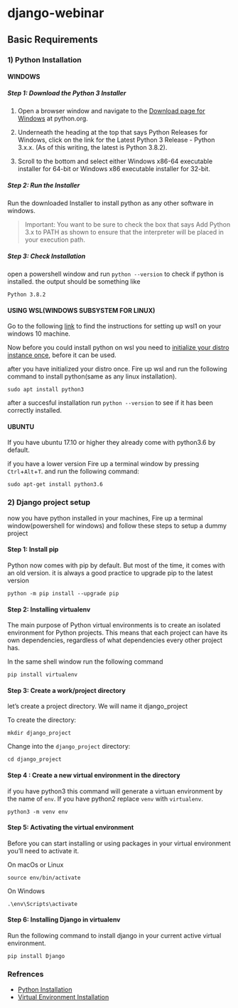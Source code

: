 # django-webinar

## Basic Requirements

### 1) Python Installation

#### WINDOWS

##### Step 1: Download the Python 3 Installer

1. Open a browser window and navigate to the [Download page for Windows](https://www.python.org/downloads/windows/) at python.org.

1. Underneath the heading at the top that says Python Releases for Windows, click on the link for the Latest Python 3 Release - Python 3.x.x. (As of this writing, the latest is Python 3.8.2).

1. Scroll to the bottom and select either Windows x86-64 executable installer for 64-bit or Windows x86 executable installer for 32-bit.

##### Step 2: Run the Installer

Run the downloaded Installer to install python as any other software in windows.
>Important: You want to be sure to check the box that says Add Python 3.x to PATH as shown to ensure that the interpreter will be placed in your execution path.

##### Step 3: Check Installation

open a powershell window and run `python --version` to check if python is installed.
the output should be something like

```
Python 3.8.2
```

#### USING WSL(WINDOWS SUBSYSTEM FOR LINUX)

Go to the following [link](https://docs.microsoft.com/en-us/windows/wsl/install-win10) to find the instructions for setting up wsl1 on your windows 10 machine.

Now before you could install python on wsl you need to [initialize your distro instance once](https://docs.microsoft.com/en-us/windows/wsl/initialize-distro), before it can be used.

after you have initialized your distro once. Fire up wsl and run the following command to install python(same as any linux installation).

`sudo apt install python3`

after a succesful installation run `python --version` to see if it has been correctly installed.

#### UBUNTU

If you have ubuntu 17.10 or higher they already come with python3.6 by default.

if you have a lower version Fire up a terminal window by pressing `Ctrl`+`Alt`+`T`.
and run the following command:

 `sudo apt-get install python3.6`

### 2) Django project setup

now you have python installed in your machines, Fire up a terminal window(powershell for windows) and follow these steps to setup a dummy project
#### Step 1: Install pip
Python now comes with pip by default. But most of the time, it comes with an old version. it is always a good practice to upgrade pip to the latest version

```
python -m pip install --upgrade pip
```

#### Step 2: Installing virtualenv

The main purpose of Python virtual environments is to create an isolated environment for Python projects. This means that each project can have its own dependencies, regardless of what dependencies every other project has.

In the same shell window run the following command
```
pip install virtualenv
```

#### Step 3: Create a work/project directory

let’s create a project directory. We will name it django_project

To create the directory:

```
mkdir django_project
```

Change into the `django_project` directory:

```
cd django_project
```

#### Step 4 : Create a new virtual environment in the directory

if you have python3 this command will generate a virtuan environment by the name of `env`. If you have python2 replace `venv` with `virtualenv`.
```
python3 -m venv env
```

#### Step 5: Activating the virtual environment

Before you can start installing or using packages in your virtual environment you’ll need to activate it.

On macOs or Linux
```
source env/bin/activate
```

On Windows
```
.\env\Scripts\activate
```
#### Step 6: Installing Django in virtualenv

Run the following command to install django in your current active virtual environment.
```
pip install Django
```


### Refrences

+ [Python Installation](https://packaging.python.org/guides/installing-using-pip-and-virtual-environments/)
+ [Virtual Environment Installation](https://realpython.com/installing-python/)
